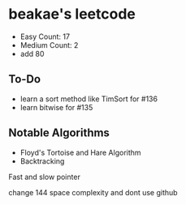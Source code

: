 # beakae's leetcode

- Easy Count: 17
- Medium Count: 2
- add 80
## To-Do

- learn a sort method like TimSort for #136
- learn bitwise for #135

## Notable Algorithms

- Floyd's Tortoise and Hare Algorithm
- Backtracking

Fast and slow pointer

change 144 space complexity and dont use github
